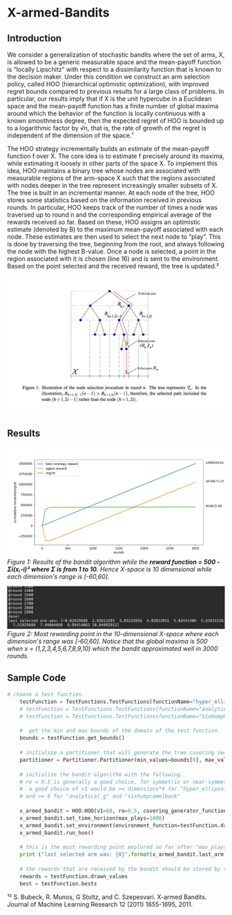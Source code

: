 # X-armed-Bandits

## Introduction
We consider a generalization of stochastic bandits where the set of arms, X, is allowed to be a generic measurable space and
the mean-payoff function is “locally Lipschitz” with respect to a dissimilarity function that is known to the decision maker.
Under this condition we construct an arm selection policy, called HOO (hierarchical optimistic optimization), with improved
regret bounds compared to previous results for a large class of problems. In particular, our results imply that if X is the
unit hypercube in a Euclidean space and the mean-payoff function has a finite number of global maxima around which the
behavior of the function is locally continuous with a known smoothness degree, then the expected regret of HOO is bounded up
to a logarithmic factor by √n, that is, the rate of growth of the regret is independent of the dimension of the space.¹

The HOO strategy incrementally builds an estimate of the mean-payoff function f over X. The core idea is to estimate f
precisely around its maxima, while estimating it loosely in other parts of the space X. To implement this idea, HOO maintains
a binary tree whose nodes are associated with measurable regions of the arm-space X such that the regions associated with
nodes deeper in the tree represent increasingly smaller subsets of X. The tree is built in an incremental manner. At each node
of the tree, HOO stores some statistics based on the information received in previous rounds. In particular, HOO keeps track
of the number of times a node was traversed up to round n and the corresponding empirical average of the rewards received so
far. Based on these, HOO assigns an optimistic estimate (denoted by B) to the maximum mean-payoff associated with each node.
These estimates are then used to select the next node to “play”. This is done by traversing the tree, beginning from the root,
and always following the node with the highest B-value. Once a node is selected, a point in the region associated with it is
chosen (line 16) and is sent to the environment. Based on the point selected and the received reward, the tree is updated.²

![alt text](https://raw.githubusercontent.com/ardaegeunlu/X-armed-Bandits/master/Figures/hoo_tree.jpg)

## Results

![alt text](https://raw.githubusercontent.com/ardaegeunlu/X-armed-Bandits/master/Figures/hyper_ellipsoid.png)
*Figure 1: Results of the bandit algorithm while the **reward function = 500 - Σi(xᵢ-i)² where Σ is from 1 to 10.** Hence X-space is 10 dimensional while each dimension's range is [-60,60].* 

![alt text](https://raw.githubusercontent.com/ardaegeunlu/X-armed-Bandits/master/Figures/hyper_ellipsoid.jpg)
*Figure 2: Most rewarding point in the 10-dimensional X-space where each dimension's range was [-60,60]. Notice that the global maxima is 500 when x = (1,2,3,4,5,6,7,8,9,10) which the bandit approximated well in 3000 rounds.*  


## Sample Code

```python
# choose a test function.
    testFunction = TestFunctions.TestFunctions(functionName="hyper_ellipsoid", dimensions=10)
    # testFunction = TestFunctions.TestFunctions(functionName="analytical_g", g_params=np.array([0.1, 0.3, 1, 3, 10, 30, 90, 300]))
    # testFunction = TestFunctions.TestFunctions(functionName="SixHumpCamelback")

    #  get the min and max bounds of the domain of the test function.
    bounds = testFunction.get_bounds()

    # initialize a partitioner that will generate the tree covering sequence from the space-X defined by the above "bounds."
    partitioner = Partitioner.Partitioner(min_values=bounds[0], max_values=bounds[1])

    # initialize the bandit algorithm with the following.
    # ro = 0.5 is generally a good choice, for symmetric or near-symmetric X-spaces.
    #  a good choice of v1 would be >= dimensions*6 for "hyper_ellipsoid function",
    # and >= 6 for "analytical_g" and "sixhumpcamelback"

    x_armed_bandit = HOO.HOO(v1=60, ro=0.5, covering_generator_function=partitioner.halve_one_by_one)
    x_armed_bandit.set_time_horizon(max_plays=1000)
    x_armed_bandit.set_environment(environment_function=testFunction.draw_value)
    x_armed_bandit.run_hoo()

    # this is the most rewarding point explored so far after "max_plays" rounds.
    print ("last selected arm was: {0}".format(x_armed_bandit.last_arm))

    # the rewards that are received by the bandit should be stored by the environment, as well as the best-fixed strategy.
    rewards = testFunction.drawn_values
    best = testFunction.bests
```
¹² S. Bubeck, R. Munos, G Stoltz, and C. Szepesvari. X-armed Bandits. Journal of Machine Learning Research 12 (2011) 1655-1695, 2011.
